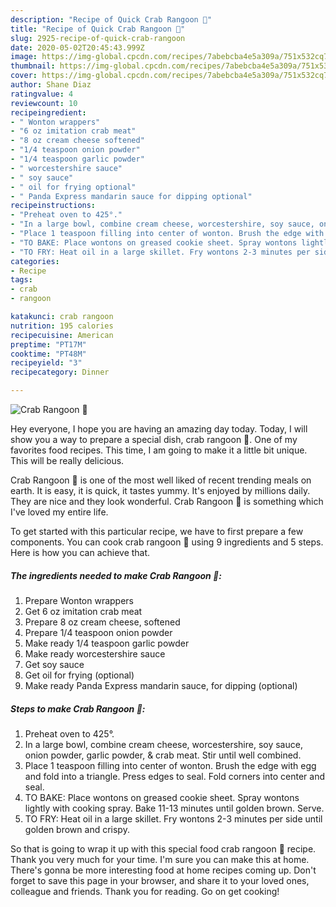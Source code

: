 ```yaml
---
description: "Recipe of Quick Crab Rangoon 🦀"
title: "Recipe of Quick Crab Rangoon 🦀"
slug: 2925-recipe-of-quick-crab-rangoon
date: 2020-05-02T20:45:43.999Z
image: https://img-global.cpcdn.com/recipes/7abebcba4e5a309a/751x532cq70/crab-rangoon-🦀-recipe-main-photo.jpg
thumbnail: https://img-global.cpcdn.com/recipes/7abebcba4e5a309a/751x532cq70/crab-rangoon-🦀-recipe-main-photo.jpg
cover: https://img-global.cpcdn.com/recipes/7abebcba4e5a309a/751x532cq70/crab-rangoon-🦀-recipe-main-photo.jpg
author: Shane Diaz
ratingvalue: 4
reviewcount: 10
recipeingredient:
- " Wonton wrappers"
- "6 oz imitation crab meat"
- "8 oz cream cheese softened"
- "1/4 teaspoon onion powder"
- "1/4 teaspoon garlic powder"
- " worcestershire sauce"
- " soy sauce"
- " oil for frying optional"
- " Panda Express mandarin sauce for dipping optional"
recipeinstructions:
- "Preheat oven to 425°."
- "In a large bowl, combine cream cheese, worcestershire, soy sauce, onion powder, garlic powder, &amp; crab meat. Stir until well combined."
- "Place 1 teaspoon filling into center of wonton. Brush the edge with egg and fold into a triangle. Press edges to seal. Fold corners into center and seal."
- "TO BAKE: Place wontons on greased cookie sheet. Spray wontons lightly with cooking spray. Bake 11-13 minutes until golden brown. Serve."
- "TO FRY: Heat oil in a large skillet. Fry wontons 2-3 minutes per side until golden brown and crispy."
categories:
- Recipe
tags:
- crab
- rangoon

katakunci: crab rangoon 
nutrition: 195 calories
recipecuisine: American
preptime: "PT17M"
cooktime: "PT48M"
recipeyield: "3"
recipecategory: Dinner

---
```



![Crab Rangoon 🦀](https://img-global.cpcdn.com/recipes/7abebcba4e5a309a/751x532cq70/crab-rangoon-🦀-recipe-main-photo.jpg)

Hey everyone, I hope you are having an amazing day today. Today, I will show you a way to prepare a special dish, crab rangoon 🦀. One of my favorites food recipes. This time, I am going to make it a little bit unique. This will be really delicious.



Crab Rangoon 🦀 is one of the most well liked of recent trending meals on earth. It is easy, it is quick, it tastes yummy. It's enjoyed by millions daily. They are nice and they look wonderful. Crab Rangoon 🦀 is something which I've loved my entire life.


To get started with this particular recipe, we have to first prepare a few components. You can cook crab rangoon 🦀 using 9 ingredients and 5 steps. Here is how you can achieve that.

<!--inarticleads1-->

##### The ingredients needed to make Crab Rangoon 🦀:

1. Prepare  Wonton wrappers
1. Get 6 oz imitation crab meat
1. Prepare 8 oz cream cheese, softened
1. Prepare 1/4 teaspoon onion powder
1. Make ready 1/4 teaspoon garlic powder
1. Make ready  worcestershire sauce
1. Get  soy sauce
1. Get  oil for frying (optional)
1. Make ready  Panda Express mandarin sauce, for dipping (optional)




<!--inarticleads2-->

##### Steps to make Crab Rangoon 🦀:

1. Preheat oven to 425°.
1. In a large bowl, combine cream cheese, worcestershire, soy sauce, onion powder, garlic powder, &amp; crab meat. Stir until well combined.
1. Place 1 teaspoon filling into center of wonton. Brush the edge with egg and fold into a triangle. Press edges to seal. Fold corners into center and seal.
1. TO BAKE: Place wontons on greased cookie sheet. Spray wontons lightly with cooking spray. Bake 11-13 minutes until golden brown. Serve.
1. TO FRY: Heat oil in a large skillet. Fry wontons 2-3 minutes per side until golden brown and crispy.




So that is going to wrap it up with this special food crab rangoon 🦀 recipe. Thank you very much for your time. I'm sure you can make this at home. There's gonna be more interesting food at home recipes coming up. Don't forget to save this page in your browser, and share it to your loved ones, colleague and friends. Thank you for reading. Go on get cooking!
